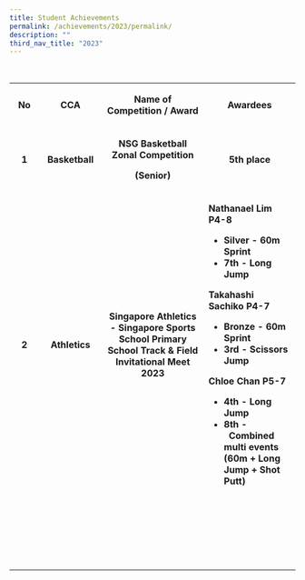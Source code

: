 ```yaml
---
title: Student Achievements
permalink: /achievements/2023/permalink/
description: ""
third_nav_title: "2023"
---
```

<p>&nbsp;</p>
<table class="ive_eobj_right iveo_table ives_tab_simple3" width="706">
<tbody class="">
<tr class="" style="height: 31.5px;">
<td class="" style="text-align: center; height: 31.5px; width: 66.9062px;">
<p class=""><span class=""><strong>No</strong></span></p>
</td>
<td class="" style="text-align: center; height: 31.5px; width: 120.812px;">
<p class=""><span class=""><strong>CCA</strong></span></p>
</td>
<td class="" style="text-align: center; height: 31.5px; width: 309.547px;">
<p class=""><span class=""><strong>Name of Competition / Award</strong></span></p>
</td>
<td class="" style="text-align: center; height: 31.5px; width: 207.734px;">
<p class=""><span class=""><strong>Awardees</strong></span></p>
</td>
</tr>
<tr class="" style="height: 31.5px;">
<td class="" style="text-align: center; height: 31.5px; width: 66.9062px;">
<p class=""><span class=""><strong>1</strong></span></p>
</td>
<td class="" style="text-align: center; height: 31.5px; width: 120.812px;">
<p class=""><strong>Basketball</strong></p>
</td>
<td class="" style="text-align: center; height: 31.5px; width: 309.547px;">
<p class=""><span class=""><strong>NSG Basketball Zonal Competition</strong></span>
<p class=""><span class=""><strong>(Senior)</strong></span></p>
</td>
<td class="" style="text-align: center; height: 31.5px; width: 207.734px;">
<p class=""><span class=""><strong>5th place</strong></span></p>
</td>
</tr>
<tr class="" style="height: 31.5px;">
<td class="" style="text-align: center; height: 31.5px; width: 66.9062px;">
<p class=""><span class=""><strong>2</strong></span></p>
</td>
<td class="" style="text-align: center; height: 31.5px; width: 120.812px;">
<p class=""><span class=""><strong>Athletics</strong></span></p>
</td>
<td class="" style="text-align: center; height: 31.5px; width: 309.547px;">
<p class=""><span class=""><strong>Singapore Athletics - Singapore Sports School Primary School Track &amp; Field Invitational Meet 2023</strong></span></p>
</td>
<td class="" style="height: 31.5px; width: 207.734px; text-align: left;">
<p class=""><span class=""><strong>Nathanael Lim P4-8</strong></span></p>
<ul>
<li><span class=""><strong>Silver - 60m Sprint&nbsp;</strong></span></li>
<li><span class=""><strong> 7th - Long Jump</strong></span></li>
</ul>
<p><span class=""><strong>Takahashi Sachiko P4-7</strong></span></p>
<ul>
<li><span class=""><strong>Bronze - 60m Sprint</strong></span></li>
<li><span class=""><strong>3rd - Scissors Jump</strong></span></li>
</ul>
<p><span class=""><strong>Chloe Chan P5-7</strong></span></p>
<ul>
<li><span class=""><strong>4th - Long Jump</strong></span></li>
<li><span class=""><strong>8th -&nbsp;&nbsp;Combined multi events (60m + Long Jump + Shot Putt)</strong></span></li>
</ul>
</td>
</tr>
<tr class="" style="height: 31.5px;">
<td class="" style="text-align: center; height: 31.5px; width: 66.9062px;">&nbsp;</td>
<td class="" style="text-align: center; height: 31.5px; width: 120.812px;">&nbsp;</td>
<td class="" style="text-align: center; height: 31.5px; width: 309.547px;">&nbsp;</td>
<td class="" style="text-align: center; height: 31.5px; width: 207.734px;">&nbsp;</td>
</tr>
<tr class="" style="height: 31.5px;">
<td class="" style="text-align: center; height: 31.5px; width: 66.9062px;">&nbsp;</td>
<td class="" style="text-align: center; height: 31.5px; width: 120.812px;">&nbsp;</td>
<td class="" style="text-align: center; height: 31.5px; width: 309.547px;">&nbsp;</td>
<td class="" style="text-align: center; height: 31.5px; width: 207.734px;">&nbsp;</td>
</tr>
<tr class="" style="height: 31.5px;">
<td class="" style="text-align: center; height: 31.5px; width: 66.9062px;">&nbsp;</td>
<td class="" style="text-align: center; height: 31.5px; width: 120.812px;">&nbsp;</td>
<td class="" style="text-align: center; height: 31.5px; width: 309.547px;">&nbsp;</td>
<td class="" style="text-align: center; height: 31.5px; width: 207.734px;">&nbsp;</td>
</tr>
<tr class="" style="height: 31.5px;">
<td class="" style="text-align: center; height: 31.5px; width: 66.9062px;">&nbsp;</td>
<td class="" style="text-align: center; height: 31.5px; width: 120.812px;">&nbsp;</td>
<td class="" style="text-align: center; height: 31.5px; width: 309.547px;">&nbsp;</td>
<td class="" style="text-align: center; height: 31.5px; width: 207.734px;">&nbsp;</td>
</tr>
</tbody>
</table>
<p><br /><br /><br />&nbsp;</p>
<p style="text-align: center;">&nbsp;</p>